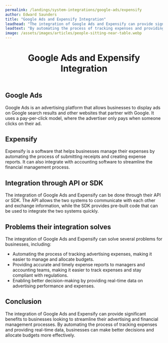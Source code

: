 ```yaml
---
permalink: /landings/system-integrations/google-ads/expensify
author: Edward Saunders
title: "Google Ads and Expensify Integration"
leadhead: "The integration of Google Ads and Expensify can provide significant benefits to businesses looking to streamline their advertising and financial management processes"
leadtext: "By automating the process of tracking expenses and providing real-time data, businesses can make better decisions and allocate budgets more effectively."
image: /assets/images/articles/people-sitting-near-table.webp
---
```

<div class="arttext">    <header>
      <h1>Google Ads and Expensify Integration</h1>
    </header>
    <main>
      <section>
        <h2>Google Ads</h2>
        <p>Google Ads is an advertising platform that allows businesses to display ads on Google search results and other websites that partner with Google. It uses a pay-per-click model, where the advertiser only pays when someone clicks on their ad.</p>
      </section>
      <section>
        <h2>Expensify</h2>
        <p>Expensify is a software that helps businesses manage their expenses by automating the process of submitting receipts and creating expense reports. It can also integrate with accounting software to streamline the financial management process.</p>
      </section>
      <section>
        <h2>Integration through API or SDK</h2>
        <p>The integration of Google Ads and Expensify can be done through their API or SDK. The API allows the two systems to communicate with each other and exchange information, while the SDK provides pre-built code that can be used to integrate the two systems quickly.</p>
      </section>
      <section>
        <h2>Problems their integration solves</h2>
        <p>The integration of Google Ads and Expensify can solve several problems for businesses, including:</p>
        <ul>
          <li>Automating the process of tracking advertising expenses, making it easier to manage and allocate budgets.</li>
          <li>Providing accurate and timely expense reports to managers and accounting teams, making it easier to track expenses and stay compliant with regulations.</li>
          <li>Enabling better decision-making by providing real-time data on advertising performance and expenses.</li>
        </ul>
      </section>
      <section>
        <h2>Conclusion</h2>
        <p>The integration of Google Ads and Expensify can provide significant benefits to businesses looking to streamline their advertising and financial management processes. By automating the process of tracking expenses and providing real-time data, businesses can make better decisions and allocate budgets more effectively.</p>
      </section>
    </main>
</div>